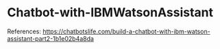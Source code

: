 # Chatbot-with-IBMWatsonAssistant



References: 
https://chatbotslife.com/build-a-chatbot-with-ibm-watson-assistant-part2-1b1e02b4a8da
